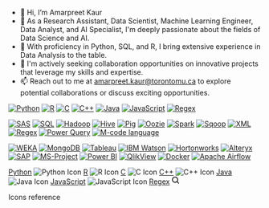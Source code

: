 - 👋 Hi, I’m Amarpreet Kaur
- 👀 As a Research Assistant, Data Scientist, Machine Learning Engineer, Data Analyst, and AI Specialist, I'm deeply passionate about the fields of Data Science and AI.
- 🌱 With proficiency in Python, SQL, and R, I bring extensive experience in Data Analysis to the table.
- 💞️  I'm actively seeking collaboration opportunities on innovative projects that leverage my skills and expertise.
- 📫  Reach out to me at amarpreet.kaur@torontomu.ca to explore potential collaborations or discuss exciting opportunities.

[![Python](https://skillicons.dev/icons?i=python)](https://www.python.org)
[![R](https://skillicons.dev/icons?i=r)](https://www.r-project.org)
[![C](https://skillicons.dev/icons?i=c)](https://www.iso.org/standard/74528.html)
[![C++](https://skillicons.dev/icons?i=cpp)](https://isocpp.org)
[![Java](https://skillicons.dev/icons?i=java)](https://www.oracle.com/java)
[![JavaScript](https://skillicons.dev/icons?i=javascript)](https://developer.mozilla.org/en-US/docs/Web/JavaScript)
[![Regex](https://skillicons.dev/icons?i=regex)](https://www.regular-expressions.info)


[![SAS](https://img.shields.io/badge/-SAS-CA2129?style=flat-square&logo=SAS&logoColor=white)](https://www.sas.com)
[![SQL](https://img.shields.io/badge/-SQL-336791?style=flat-square&logo=postgresql&logoColor=white)](https://www.postgresql.org)
[![Hadoop](https://img.shields.io/badge/-Hadoop-66CCFF?style=flat-square&logo=ApacheHadoop&logoColor=white)](https://hadoop.apache.org)
[![Hive](https://img.shields.io/badge/-Hive-FDEE21?style=flat-square&logo=ApacheHive&logoColor=black)](https://hive.apache.org)
[![Pig](https://img.shields.io/badge/-Pig-F0AD4E?style=flat-square&logo=ApachePig&logoColor=white)](https://pig.apache.org)
[![Oozie](https://img.shields.io/badge/-Oozie-0066b3?style=flat-square)](https://oozie.apache.org)
[![Spark](https://img.shields.io/badge/-Spark-E25A1C?style=flat-square&logo=ApacheSpark&logoColor=white)](https://spark.apache.org)
[![Sqoop](https://img.shields.io/badge/-Sqoop-72147E?style=flat-square)](https://sqoop.apache.org)
[![XML](https://img.shields.io/badge/-XML-007ACC?style=flat-square)](https://www.w3.org/XML)
[![Regex](https://img.shields.io/badge/-Regex-FFDD0D?style=flat-square&logo=JSFiddle&logoColor=black)](https://www.regular-expressions.info)
[![Power Query](https://img.shields.io/badge/-Power_Query-217346?style=flat-square)](https://powerquery.microsoft.com)
[![M-code language](https://img.shields.io/badge/-M_code-6504B5?style=flat-square)](https://docs.microsoft.com/en-us/powerquery-m/power-query-m-reference)


[![WEKA](https://img.shields.io/badge/-WEKA-000000?style=flat-square)](https://www.cs.waikato.ac.nz/ml/weka/)
[![MongoDB](https://img.shields.io/badge/-MongoDB-47A248?style=flat-square&logo=MongoDB&logoColor=white)](https://www.mongodb.com)
[![Tableau](https://img.shields.io/badge/-Tableau-E97627?style=flat-square&logo=Tableau&logoColor=white)](https://www.tableau.com)
[![IBM Watson](https://img.shields.io/badge/-IBM%20Watson-BE95FF?style=flat-square)](https://www.ibm.com/watson)
[![Hortonworks](https://img.shields.io/badge/-Hortonworks-FE7A16?style=flat-square&logo=ApacheHive&logoColor=white)](https://cloudera.com/about/hortonworks.html)
[![Alteryx](https://img.shields.io/badge/-Alteryx-84BEE9?style=flat-square)](https://www.alteryx.com)
[![SAP](https://img.shields.io/badge/-SAP-0FAAFF?style=flat-square&logo=SAP&logoColor=white)](https://www.sap.com)
[![MS-Project](https://img.shields.io/badge/-MS%20Project-217346?style=flat-square)](https://www.microsoft.com/en-us/microsoft-365/project/project-management-software)
[![Power BI](https://img.shields.io/badge/-Power%20BI-F2C811?style=flat-square&logo=PowerBI&logoColor=white)](https://powerbi.microsoft.com)
[![QlikView](https://img.shields.io/badge/-QlikView-FF4C4C?style=flat-square)](https://www.qlik.com/us/products/qlikview)
[![Docker](https://img.shields.io/badge/-Docker-2496ED?style=flat-square&logo=Docker&logoColor=white)](https://www.docker.com)
[![Apache Airflow](https://img.shields.io/badge/-Apache%20Airflow-017CEE?style=flat-square&logo=ApacheAirflow&logoColor=white)](https://airflow.apache.org)


[Python](https://www.python.org) <img src="https://github.com/github/octicons/blob/main/icons/python-16.svg" alt="Python Icon" width="16" height="16">
[R](https://www.r-project.org) <img src="https://github.com/github/octicons/blob/main/icons/r-16.svg" alt="R Icon" width="16" height="16">
[C](https://www.iso.org/standard/74528.html) <img src="https://github.com/github/octicons/blob/main/icons/c-16.svg" alt="C Icon" width="16" height="16">
[C++](https://isocpp.org) <img src="https://github.com/github/octicons/blob/main/icons/c-plusplus-16.svg" alt="C++ Icon" width="16" height="16">
[Java](https://www.oracle.com/java) <img src="https://github.com/github/octicons/blob/main/icons/java-16.svg" alt="Java Icon" width="16" height="16">
[JavaScript](https://developer.mozilla.org/en-US/docs/Web/JavaScript) <img src="https://github.com/github/octicons/blob/main/icons/javascript-16.svg" alt="JavaScript Icon" width="16" height="16">
[Regex](https://www.regular-expressions.info) <img src="https://github.com/github/octicons/blob/main/icons/search-16.svg" alt="Regex Icon" width="16" height="16">





Icons reference 




